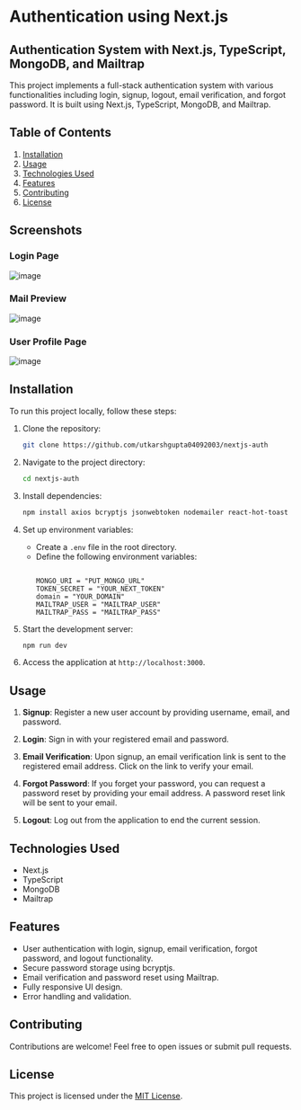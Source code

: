 
# Authentication using Next.js

## Authentication System with Next.js, TypeScript, MongoDB, and Mailtrap

This project implements a full-stack authentication system with various functionalities including login, signup, logout, email verification, and forgot password. It is built using Next.js, TypeScript, MongoDB, and Mailtrap.

## Table of Contents

1. [Installation](#installation)
2. [Usage](#usage)
3. [Technologies Used](#technologies-used)
4. [Features](#features)
5. [Contributing](#contributing)
6. [License](#license)

## Screenshots
### Login Page
![image](https://github.com/utkarshgupta04092003/nextjs-auth/assets/63789702/eefe84db-2d2a-41e9-ba75-6851e04d7a01)

### Mail Preview
![image](https://github.com/utkarshgupta04092003/nextjs-auth/assets/63789702/a6560238-14ad-4eba-9bfd-e4f9dcfbf2b0)

### User Profile Page
![image](https://github.com/utkarshgupta04092003/nextjs-auth/assets/63789702/98ed2561-f37f-448c-8949-8771e681036c)


## Installation

To run this project locally, follow these steps:

1. Clone the repository:

   ```bash
   git clone https://github.com/utkarshgupta04092003/nextjs-auth
   ```

2. Navigate to the project directory:

   ```bash
   cd nextjs-auth
   ```

3. Install dependencies:

   ```bash
   npm install axios bcryptjs jsonwebtoken nodemailer react-hot-toast mongoose
   ```

4. Set up environment variables:
   
   - Create a `.env` file in the root directory.
   - Define the following environment variables:
     ```
   
     MONGO_URI = "PUT_MONGO_URL"
     TOKEN_SECRET = "YOUR_NEXT_TOKEN"
     domain = "YOUR_DOMAIN"
     MAILTRAP_USER = "MAILTRAP_USER"
     MAILTRAP_PASS = "MAILTRAP_PASS"

     ```

5. Start the development server:

   ```bash
   npm run dev
   ```

6. Access the application at `http://localhost:3000`.

## Usage

1. **Signup**: Register a new user account by providing username, email, and password.

2. **Login**: Sign in with your registered email and password.

3. **Email Verification**: Upon signup, an email verification link is sent to the registered email address. Click on the link to verify your email.

4. **Forgot Password**: If you forget your password, you can request a password reset by providing your email address. A password reset link will be sent to your email.

5. **Logout**: Log out from the application to end the current session.

## Technologies Used

- Next.js
- TypeScript
- MongoDB
- Mailtrap

## Features

- User authentication with login, signup, email verification, forgot password, and logout functionality.
- Secure password storage using bcryptjs.
- Email verification and password reset using Mailtrap.
- Fully responsive UI design.
- Error handling and validation.

## Contributing

Contributions are welcome! Feel free to open issues or submit pull requests.

## License

This project is licensed under the [MIT License](LICENSE).
